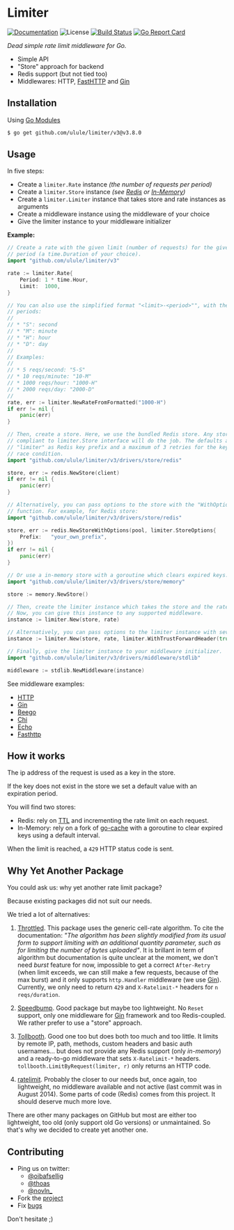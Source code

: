 # Limiter

[![Documentation][godoc-img]][godoc-url]
![License][license-img]
[![Build Status][circle-img]][circle-url]
[![Go Report Card][goreport-img]][goreport-url]

_Dead simple rate limit middleware for Go._

- Simple API
- "Store" approach for backend
- Redis support (but not tied too)
- Middlewares: HTTP, [FastHTTP][6] and [Gin][4]

## Installation

Using [Go Modules](https://github.com/golang/go/wiki/Modules)

```bash
$ go get github.com/ulule/limiter/v3@v3.8.0
```

## Usage

In five steps:

- Create a `limiter.Rate` instance _(the number of requests per period)_
- Create a `limiter.Store` instance _(see [Redis](https://github.com/ulule/limiter/blob/master/drivers/store/redis/store.go) or [In-Memory](https://github.com/ulule/limiter/blob/master/drivers/store/memory/store.go))_
- Create a `limiter.Limiter` instance that takes store and rate instances as arguments
- Create a middleware instance using the middleware of your choice
- Give the limiter instance to your middleware initializer

**Example:**

```go
// Create a rate with the given limit (number of requests) for the given
// period (a time.Duration of your choice).
import "github.com/ulule/limiter/v3"

rate := limiter.Rate{
    Period: 1 * time.Hour,
    Limit:  1000,
}

// You can also use the simplified format "<limit>-<period>"", with the given
// periods:
//
// * "S": second
// * "M": minute
// * "H": hour
// * "D": day
//
// Examples:
//
// * 5 reqs/second: "5-S"
// * 10 reqs/minute: "10-M"
// * 1000 reqs/hour: "1000-H"
// * 2000 reqs/day: "2000-D"
//
rate, err := limiter.NewRateFromFormatted("1000-H")
if err != nil {
    panic(err)
}

// Then, create a store. Here, we use the bundled Redis store. Any store
// compliant to limiter.Store interface will do the job. The defaults are
// "limiter" as Redis key prefix and a maximum of 3 retries for the key under
// race condition.
import "github.com/ulule/limiter/v3/drivers/store/redis"

store, err := redis.NewStore(client)
if err != nil {
    panic(err)
}

// Alternatively, you can pass options to the store with the "WithOptions"
// function. For example, for Redis store:
import "github.com/ulule/limiter/v3/drivers/store/redis"

store, err := redis.NewStoreWithOptions(pool, limiter.StoreOptions{
    Prefix:   "your_own_prefix",
})
if err != nil {
    panic(err)
}

// Or use a in-memory store with a goroutine which clears expired keys.
import "github.com/ulule/limiter/v3/drivers/store/memory"

store := memory.NewStore()

// Then, create the limiter instance which takes the store and the rate as arguments.
// Now, you can give this instance to any supported middleware.
instance := limiter.New(store, rate)

// Alternatively, you can pass options to the limiter instance with several options.
instance := limiter.New(store, rate, limiter.WithTrustForwardHeader(true), limiter.WithIPv6Mask(mask))

// Finally, give the limiter instance to your middleware initializer.
import "github.com/ulule/limiter/v3/drivers/middleware/stdlib"

middleware := stdlib.NewMiddleware(instance)
```

See middleware examples:

- [HTTP](https://github.com/ulule/limiter-examples/tree/master/http/main.go)
- [Gin](https://github.com/ulule/limiter-examples/tree/master/gin/main.go)
- [Beego](https://github.com/ulule/limiter-examples/blob/master//beego/main.go)
- [Chi](https://github.com/ulule/limiter-examples/tree/master/chi/main.go)
- [Echo](https://github.com/ulule/limiter-examples/tree/master/echo/main.go)
- [Fasthttp](https://github.com/ulule/limiter-examples/tree/master/fasthttp/main.go)

## How it works

The ip address of the request is used as a key in the store.

If the key does not exist in the store we set a default
value with an expiration period.

You will find two stores:

- Redis: rely on [TTL](http://redis.io/commands/ttl) and incrementing the rate limit on each request.
- In-Memory: rely on a fork of [go-cache](https://github.com/patrickmn/go-cache) with a goroutine to clear expired keys using a default interval.

When the limit is reached, a `429` HTTP status code is sent.

## Why Yet Another Package

You could ask us: why yet another rate limit package?

Because existing packages did not suit our needs.

We tried a lot of alternatives:

1. [Throttled][1]. This package uses the generic cell-rate algorithm. To cite the
   documentation: _"The algorithm has been slightly modified from its usual form to
   support limiting with an additional quantity parameter, such as for limiting the
   number of bytes uploaded"_. It is brillant in term of algorithm but
   documentation is quite unclear at the moment, we don't need _burst_ feature for
   now, impossible to get a correct `After-Retry` (when limit exceeds, we can still
   make a few requests, because of the max burst) and it only supports `http.Handler`
   middleware (we use [Gin][4]). Currently, we only need to return `429`
   and `X-Ratelimit-*` headers for `n reqs/duration`.

2. [Speedbump][3]. Good package but maybe too lightweight. No `Reset` support,
   only one middleware for [Gin][4] framework and too Redis-coupled. We rather
   prefer to use a "store" approach.

3. [Tollbooth][5]. Good one too but does both too much and too little. It limits by
   remote IP, path, methods, custom headers and basic auth usernames... but does not
   provide any Redis support (only _in-memory_) and a ready-to-go middleware that sets
   `X-Ratelimit-*` headers. `tollbooth.LimitByRequest(limiter, r)` only returns an HTTP
   code.

4. [ratelimit][2]. Probably the closer to our needs but, once again, too
   lightweight, no middleware available and not active (last commit was in August
   2014). Some parts of code (Redis) comes from this project. It should deserve much
   more love.

There are other many packages on GitHub but most are either too lightweight, too
old (only support old Go versions) or unmaintained. So that's why we decided to
create yet another one.

## Contributing

- Ping us on twitter:
  - [@oibafsellig](https://twitter.com/oibafsellig)
  - [@thoas](https://twitter.com/thoas)
  - [@novln\_](https://twitter.com/novln_)
- Fork the [project](https://github.com/ulule/limiter)
- Fix [bugs](https://github.com/ulule/limiter/issues)

Don't hesitate ;)

[1]: https://github.com/throttled/throttled
[2]: https://github.com/r8k/ratelimit
[3]: https://github.com/etcinit/speedbump
[4]: https://github.com/gin-gonic/gin
[5]: https://github.com/didip/tollbooth
[6]: https://github.com/valyala/fasthttp
[godoc-url]: https://pkg.go.dev/github.com/ulule/limiter
[godoc-img]: https://pkg.go.dev/badge/github.com/ulule/limiter
[license-img]: https://img.shields.io/badge/license-MIT-blue.svg
[goreport-url]: https://goreportcard.com/report/github.com/ulule/limiter
[goreport-img]: https://goreportcard.com/badge/github.com/ulule/limiter
[circle-url]: https://circleci.com/gh/ulule/limiter/tree/master
[circle-img]: https://circleci.com/gh/ulule/limiter.svg?style=shield&circle-token=baf62ec320dd871b3a4a7e67fa99530fbc877c99
